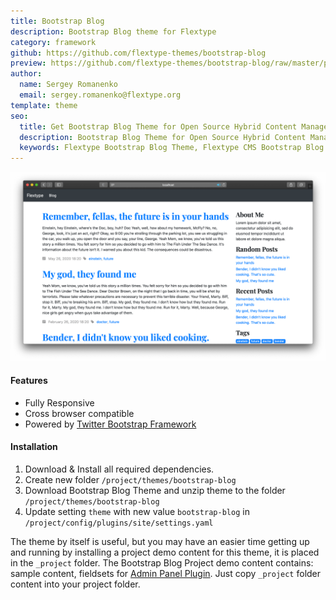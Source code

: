 ```yaml
---
title: Bootstrap Blog
description: Bootstrap Blog theme for Flextype
category: framework
github: https://github.com/flextype-themes/bootstrap-blog
preview: https://github.com/flextype-themes/bootstrap-blog/raw/master/preview.png
author:
  name: Sergey Romanenko
  email: sergey.romanenko@flextype.org
template: theme
seo:
  title: Get Bootstrap Blog Theme for Open Source Hybrid Content Management System
  description: Bootstrap Blog Theme for Open Source Hybrid Content Management System
  keywords: Flextype Bootstrap Blog Theme, Flextype CMS Bootstrap Blog Theme, Headless CMS Bootstrap Blog Theme, Download Flat File CMS Bootstrap Blog Theme, Download Flat File Content Management System Bootstrap Blog Theme, Download PHP CMS Bootstrap Blog Theme, Bootstrap Blog, Theme, Content, Management, System, PHP, CMS
---
```


![Bootstrap Blog](https://github.com/flextype-themes/bootstrap-blog/raw/master/preview.png)

#### Features

* Fully Responsive
* Cross browser compatible
* Powered by [Twitter Bootstrap Framework](https://getbootstrap.com)

#### Installation

1. Download & Install all required dependencies.
2. Create new folder `/project/themes/bootstrap-blog`
3. Download Bootstrap Blog Theme and unzip theme to the folder `/project/themes/bootstrap-blog`
4. Update setting `theme` with new value `bootstrap-blog` in `/project/config/plugins/site/settings.yaml`

The theme by itself is useful, but you may have an easier time getting up and running by installing a project demo content for this theme, it is placed in the `_project` folder. The Bootstrap Blog Project demo content contains: sample content, fieldsets for [Admin Panel Plugin](https://github.com/flextype-plugins/admin). Just copy `_project` folder content into your project folder.
